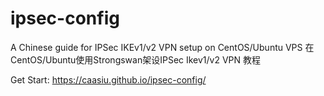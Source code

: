 # ipsec-config

A Chinese guide for IPSec IKEv1/v2 VPN setup on CentOS/Ubuntu VPS
在CentOS/Ubuntu使用Strongswan架设IPSec Ikev1/v2 VPN 教程

Get Start: https://caasiu.github.io/ipsec-config/
